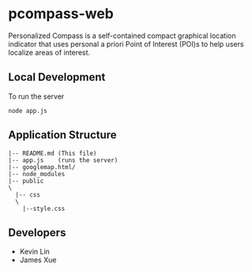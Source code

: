 # pcompass-web

Personalized Compass is a self-contained compact graphical location indicator that uses personal a priori Point of Interest (POI)s to help users localize areas of interest.


## Local Development
To run the server
``` 
node app.js
```

## Application Structure
```
|-- README.md (This file)
|-- app.js    (runs the server)
|-- googlemap.html/
|-- node_modules
|-- public
\
  |-- css
  \
  	|--style.css
```


## Developers
* Kevin Lin
* James Xue
